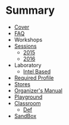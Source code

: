 # Summary

* [Cover](README.md)
* [FAQ](Faq.md)
* Workshops
* [Sessions](TrainingSessions.md)
   * [2015](documentation/Sessions2015.md)
   * [2016](documentation/Sessions2016.md)
* Laboratory
   * [Intel Based](documentation/LaboratoryIntelBased.md)
* [Required Profile](RequiredProfile.md)
* [Stores](Stores.md)
* [Organizer's Manual](OrganizersManual.md)
* [Playground](Playground.md)
* [Classroom](Classroom.md)
   * [Def](documentation/Def.md)
* [SandBox](Sandbox.md)

